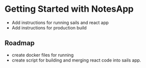 # Getting Started with NotesApp

- Add instructions for running sails and react app
- Add instructions for production build

## Roadmap
- create docker files for running 
- create script for building and merging react code into sails app.